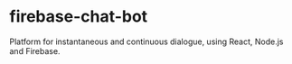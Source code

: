# firebase-chat-bot
Platform for instantaneous and continuous dialogue, using React, Node.js and Firebase.
